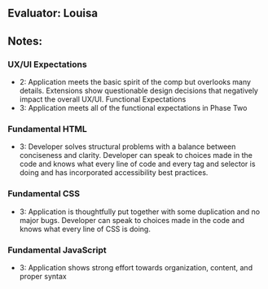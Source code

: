 ## Evaluator: Louisa
## Notes:

### UX/UI Expectations
* 2: Application meets the basic spirit of the comp but overlooks many details. Extensions show questionable design decisions that negatively impact the overall UX/UI.
Functional Expectations
* 3: Application meets all of the functional expectations in Phase Two

### Fundamental HTML
* 3: Developer solves structural problems with a balance between conciseness and clarity. Developer can speak to choices made in the code and knows what every line of code and every tag and selector is doing and has incorporated accessibility best practices.

###  Fundamental CSS
* 3: Application is thoughtfully put together with some duplication and no major bugs. Developer can speak to choices made in the code and knows what every line of CSS is doing.

### Fundamental JavaScript
* 3: Application shows strong effort towards organization, content, and proper syntax
